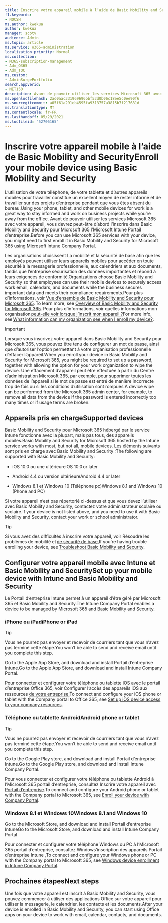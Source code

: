 ```yaml
---
title: Inscrire votre appareil mobile à l’aide de Basic Mobility and Security
f1.keywords:
- NOCSH
ms.author: kwekua
author: kwekua
manager: scotv
audience: Admin
ms.topic: article
ms.service: o365-administration
localization_priority: Normal
ms.collection:
- M365-subscription-management
- Adm_O365
- Adm_TOC
ms.custom:
- AdminSurgePortfolio
search.appverid:
- MET150
description: Avant de pouvoir utiliser les services Microsoft 365 avec votre appareil, vous devrez peut-être d’abord l’inscrire dans Basic Mobility and Security pour Microsoft 365.
ms.openlocfilehash: 2ad0aac331969696bbf53d0b06c18ee5c0ee90f6
ms.sourcegitcommit: a05f61a291eb4595fa9313757a3815b7f217681d
ms.translationtype: MT
ms.contentlocale: fr-FR
ms.lasthandoff: 05/29/2021
ms.locfileid: "52706165"
---
```

# <a name="enroll-your-mobile-device-using-basic-mobility-and-security"></a><span data-ttu-id="38110-103">Inscrire votre appareil mobile à l’aide de Basic Mobility and Security</span><span class="sxs-lookup"><span data-stu-id="38110-103">Enroll your mobile device using Basic Mobility and Security</span></span>

<span data-ttu-id="38110-104">L’utilisation de votre téléphone, de votre tablette et d’autres appareils mobiles pour travailler constitue un excellent moyen de rester informé et de travailler sur des projets d’entreprise pendant que vous êtes absent du bureau.</span><span class="sxs-lookup"><span data-stu-id="38110-104">Using your phone, tablet, and other mobile devices for work is a great way to stay informed and work on business projects while you’re away from the office.</span></span> <span data-ttu-id="38110-105">Avant de pouvoir utiliser les services Microsoft 365 avec votre appareil, vous devrez peut-être d’abord l’inscrire dans Basic Mobility and Security pour Microsoft 365 l’Microsoft Intune Portail d’entreprise.</span><span class="sxs-lookup"><span data-stu-id="38110-105">Before you can use Microsoft 365 services with your device, you might need to first enroll it in Basic Mobility and Security for Microsoft 365 using Microsoft Intune Company Portal.</span></span>

<span data-ttu-id="38110-106">Les organisations choisissent La mobilité et la sécurité de base afin que les employés peuvent utiliser leurs appareils mobiles pour accéder en toute sécurité à la messagerie professionnelle, aux calendriers et aux documents, tandis que l’entreprise sécurisation des données importantes et répond à leurs exigences de conformité.</span><span class="sxs-lookup"><span data-stu-id="38110-106">Organizations choose Basic Mobility and Security so that employees can use their mobile devices to securely access work email, calendars, and documents while the business secures important data and meets their compliance requirements.</span></span><span data-ttu-id="38110-107">Pour plus d’informations, voir [Vue d’ensemble de Basic Mobility and Security pour Microsoft 365](overview.md).</span><span class="sxs-lookup"><span data-stu-id="38110-107"> To learn more, see [Overview of Basic Mobility and Security for Microsoft 365](overview.md).</span></span> <span data-ttu-id="38110-108">Pour plus d’informations, voir quelles informations mon organisation [peut-elle voir lorsque j’inscrit mon appareil ?](/intune-user-help/what-info-can-your-company-see-when-you-enroll-your-device-in-intune)</span><span class="sxs-lookup"><span data-stu-id="38110-108">For more info, see [What information can my organization see when I enroll my device?](/intune-user-help/what-info-can-your-company-see-when-you-enroll-your-device-in-intune).</span></span>

>[!IMPORTANT] 
><span data-ttu-id="38110-109">Lorsque vous inscrivez votre appareil dans Basic Mobility and Security pour Microsoft 365, vous pouvez être tenu de configurer un mot de passe, ainsi que d’autoriser l’option permettant à votre organisation professionnelle d’effacer l’appareil.</span><span class="sxs-lookup"><span data-stu-id="38110-109">When you enroll your device in Basic Mobility and Security for Microsoft 365, you might be required to set up a password, together with allowing the option for your work organization to wipe the device.</span></span> <span data-ttu-id="38110-110">Une effacement d’appareil peut être effectuée à partir du Centre d’administration Microsoft 365, par exemple, pour supprimer toutes les données de l’appareil si le mot de passe est entré de manière incorrecte trop de fois ou si les conditions d’utilisation sont rompues.</span><span class="sxs-lookup"><span data-stu-id="38110-110">A device wipe can be performed from the Microsoft 365 admin center, for example, to remove all data from the device if the password is entered incorrectly too many times or if usage terms are broken.</span></span>

## <a name="supported-devices"></a><span data-ttu-id="38110-111">Appareils pris en charge</span><span class="sxs-lookup"><span data-stu-id="38110-111">Supported devices</span></span>

<span data-ttu-id="38110-112">Basic Mobility and Security pour Microsoft 365 hébergé par le service Intune fonctionne avec la plupart, mais pas tous, des appareils mobiles.</span><span class="sxs-lookup"><span data-stu-id="38110-112">Basic Mobility and Security for Microsoft 365 hosted by the Intune service works with most, but not all, mobile devices.</span></span> <span data-ttu-id="38110-113">Les éléments suivants sont pris en charge avec Basic Mobility and Security :</span><span class="sxs-lookup"><span data-stu-id="38110-113">The following are supported with Basic Mobility and Security:</span></span>

- <span data-ttu-id="38110-114">iOS 10.0 ou une ultérieure</span><span class="sxs-lookup"><span data-stu-id="38110-114">iOS 10.0 or later</span></span>

- <span data-ttu-id="38110-115">Android 4.4 ou version ultérieure</span><span class="sxs-lookup"><span data-stu-id="38110-115">Android 4.4 or later</span></span>

- <span data-ttu-id="38110-116">Windows 8.1 et Windows 10 (Téléphone pc)</span><span class="sxs-lookup"><span data-stu-id="38110-116">Windows 8.1 and Windows 10 (Phone and PC)</span></span>

<span data-ttu-id="38110-117">Si votre appareil n’est pas répertorié ci-dessus et que vous devez l’utiliser avec Basic Mobility and Security, contactez votre administrateur scolaire ou scolaire.</span><span class="sxs-lookup"><span data-stu-id="38110-117">If your device is not listed above, and you need to use it with Basic Mobility and Security, contact your work or school administrator.</span></span>

>[!TIP]
><span data-ttu-id="38110-118">Si vous avez des difficultés à inscrire votre appareil, voir Résoudre les problèmes de mobilité et [de sécurité de base.](troubleshoot.md)</span><span class="sxs-lookup"><span data-stu-id="38110-118">If you're having trouble enrolling your device, see [Troubleshoot Basic Mobility and Security](troubleshoot.md).</span></span>

## <a name="set-up-your-mobile-device-with-intune-and-basic-mobility-and-security"></a><span data-ttu-id="38110-119">Configurer votre appareil mobile avec Intune et Basic Mobility and Security</span><span class="sxs-lookup"><span data-stu-id="38110-119">Set up your mobile device with Intune and Basic Mobility and Security</span></span>

<span data-ttu-id="38110-120">Le Portail d’entreprise Intune permet à un appareil d’être géré par Microsoft 365 et Basic Mobility and Security.</span><span class="sxs-lookup"><span data-stu-id="38110-120">The Intune Company Portal enables a device to be managed by Microsoft 365 and Basic Mobility and Security.</span></span>

### <a name="iphone-or-ipad"></a><span data-ttu-id="38110-121">iPhone ou iPad</span><span class="sxs-lookup"><span data-stu-id="38110-121">iPhone or iPad</span></span>

>[!TIP]
><span data-ttu-id="38110-122">Vous ne pourrez pas envoyer et recevoir de courriers tant que vous n’avez pas terminé cette étape.</span><span class="sxs-lookup"><span data-stu-id="38110-122">You won’t be able to send and receive email until you complete this step.</span></span>

<span data-ttu-id="38110-123">Go to the Apple App Store, and download and install Portail d’entreprise Intune.</span><span class="sxs-lookup"><span data-stu-id="38110-123">Go to the Apple App Store, and download and install Intune Company Portal.</span></span>

<span data-ttu-id="38110-124">Pour connecter et configurer votre téléphone ou tablette iOS avec le portail d’entreprise Office 365, voir Configurer l’accès des appareils iOS aux ressources [de votre entreprise.](/mem/intune/user-help/enroll-your-device-in-intune-ios)</span><span class="sxs-lookup"><span data-stu-id="38110-124">To connect and configure your iOS phone or tablet with the Company portal to Office 365, see [Set up iOS device access to your company resources](/mem/intune/user-help/enroll-your-device-in-intune-ios).</span></span>

### <a name="android-phone-or-tablet"></a><span data-ttu-id="38110-125">Téléphone ou tablette Android</span><span class="sxs-lookup"><span data-stu-id="38110-125">Android phone or tablet</span></span>

>[!TIP]
><span data-ttu-id="38110-126">Vous ne pourrez pas envoyer et recevoir de courriers tant que vous n’avez pas terminé cette étape.</span><span class="sxs-lookup"><span data-stu-id="38110-126">You won’t be able to send and receive email until you complete this step.</span></span>

<span data-ttu-id="38110-127">Go to the Google Play store, and download and install Portail d’entreprise Intune.</span><span class="sxs-lookup"><span data-stu-id="38110-127">Go to the Google Play store, and download and install Intune Company Portal.</span></span>

<span data-ttu-id="38110-128">Pour vous connecter et configurer votre téléphone ou tablette Android à l’Microsoft 365 portail d’entreprise, consultez Inscrire votre appareil avec [Portail d’entreprise](/mem/intune/user-help/enroll-device-android-company-portal).</span><span class="sxs-lookup"><span data-stu-id="38110-128">To connect and configure your Android phone or tablet with the Company portal to Microsoft 365, see [Enroll your device with Company Portal](/mem/intune/user-help/enroll-device-android-company-portal).</span></span>

### <a name="windows-81-and-windows-10"></a><span data-ttu-id="38110-129">Windows 8.1 et Windows 10</span><span class="sxs-lookup"><span data-stu-id="38110-129">Windows 8.1 and Windows 10</span></span>

<span data-ttu-id="38110-130">Go to the Microsoft Store, and download and install Portail d’entreprise Intune</span><span class="sxs-lookup"><span data-stu-id="38110-130">Go to the Microsoft Store, and download and install Intune Company Portal</span></span>

<span data-ttu-id="38110-131">Pour connecter et configurer votre téléphone Windows ou PC à l’Microsoft 365 portail d’entreprise, consultez Windows’inscription des appareils Portail d’entreprise Intune [.](/intune-user-help/windows-enrollment-company-portal)</span><span class="sxs-lookup"><span data-stu-id="38110-131">To connect and configure your Windows phone or PC with the Company portal to Microsoft 365, see [Windows device enrollment in Intune Company Portal](/intune-user-help/windows-enrollment-company-portal).</span></span>

## <a name="next-steps"></a><span data-ttu-id="38110-132">Prochaines étapes</span><span class="sxs-lookup"><span data-stu-id="38110-132">Next steps</span></span>

<span data-ttu-id="38110-133">Une fois que votre appareil est inscrit à Basic Mobility and Security, vous pouvez commencer à utiliser des applications Office sur votre appareil pour utiliser la messagerie, le calendrier, les contacts et les documents.</span><span class="sxs-lookup"><span data-stu-id="38110-133">After your device is enrolled in Basic Mobility and Security, you can start using Office apps on your device to work with email, calendar, contacts, and documents.</span></span>
